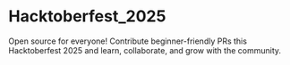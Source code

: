 # Hacktoberfest_2025
Open source for everyone! Contribute beginner-friendly PRs this Hacktoberfest 2025 and learn, collaborate, and grow with the community.
